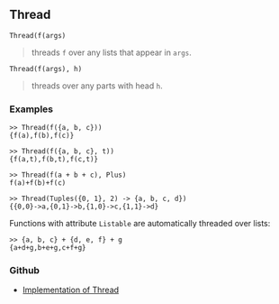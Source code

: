 ## Thread

```
Thread(f(args)
```

> threads `f` over any lists that appear in `args`.
	
```
Thread(f(args), h)
```

> threads over any parts with head `h`. 

### Examples

```
>> Thread(f({a, b, c}))
{f(a),f(b),f(c)}
 
>> Thread(f({a, b, c}, t))
{f(a,t),f(b,t),f(c,t)}
 
>> Thread(f(a + b + c), Plus)
f(a)+f(b)+f(c)

>> Thread(Tuples({0, 1}, 2) -> {a, b, c, d}) 
{{0,0}->a,{0,1}->b,{1,0}->c,{1,1}->d}
```

Functions with attribute `Listable` are automatically threaded over lists:

```
>> {a, b, c} + {d, e, f} + g
{a+d+g,b+e+g,c+f+g} 
```

### Github

* [Implementation of Thread](https://github.com/axkr/symja_android_library/blob/master/symja_android_library/matheclipse-core/src/main/java/org/matheclipse/core/builtin/StructureFunctions.java#L2031) 
